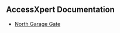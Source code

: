 ## AccessXpert Documentation

* [North Garage Gate](https://gastelumdev.github.io/axdocs/northGarageGate.md)
